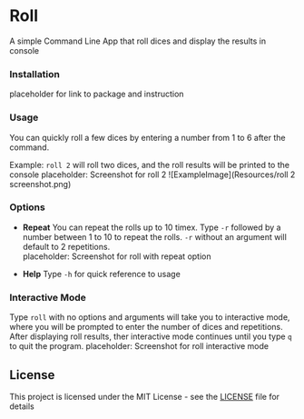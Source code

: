 #  Roll

A simple Command Line App that roll dices and display the results in console

### Installation
placeholder for link to package and instruction

### Usage

You can quickly roll a few dices by entering a number from 1 to 6 after the command.

Example: ```roll 2``` will roll two dices, and the roll results will be printed to the console
placeholder: Screenshot for roll 2
![ExampleImage](Resources/roll 2 screenshot.png)

### Options

* **Repeat**
You can repeat the rolls up to 10 timex.  Type ```-r``` followed by a number between 1 to 10 to repeat the rolls.  ```-r``` without an argument will default to 2 repetitions.  
placeholder:  Screenshot for roll with repeat option

* **Help**
Type ```-h``` for quick reference to usage

### Interactive Mode
Type ```roll```  with no options and arguments will take you to interactive mode, where you will be prompted to enter the number of dices and repetitions.  After displaying roll results, ther interactive mode continues until you type ```q``` to quit the program. 
placeholder:  Screenshot for roll interactive mode

## License

This project is licensed under the MIT License - see the [LICENSE](LICENSE) file for details

